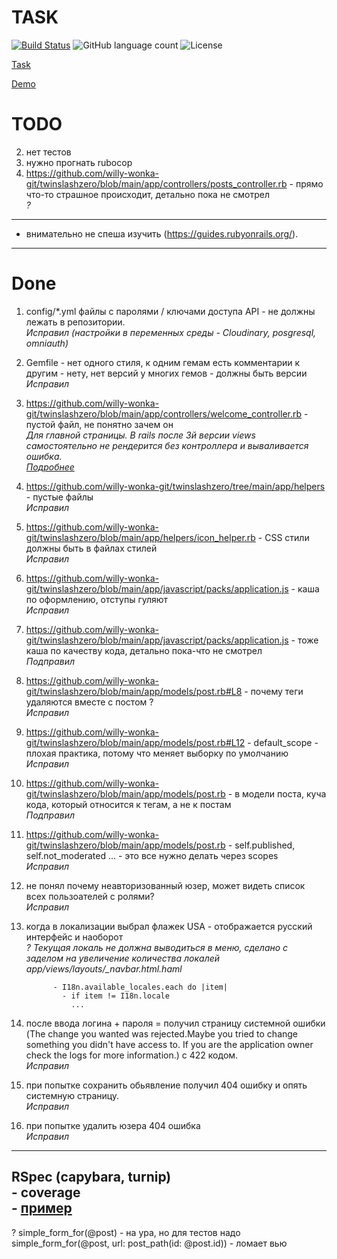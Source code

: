 # TASK

[![Build Status](https://app.travis-ci.com/willy-wonka-git/twinslashzero.svg?branch=main)](https://app.travis-ci.com/willy-wonka-git/twinslashzero) ![GitHub language count](https://img.shields.io/github/languages/count/willy-wonka-git/twinslashzero?style=social) ![License](https://img.shields.io/badge/license-MIT%20license-blue)

[Task](https://docs.google.com/document/d/1390ZczB-uCVaH0bsxH0qKALk1YQAeK9yta7LalW1hvo/edit#heading=h.800vgi95v9ga)

[Demo](https://blooming-journey-21325.herokuapp.com/)

# TODO
2) нет тестов  
3) нужно прогнать rubocop  
4) https://github.com/willy-wonka-git/twinslashzero/blob/main/app/controllers/posts_controller.rb - прямо что-то страшное происходит, детально пока не смотрел   
    *?*
---
- внимательно не спеша изучить (https://guides.rubyonrails.org/).  
---

# Done

1) config/*.yml файлы с паролями / ключами доступа API - не должны лежать в репозитории.  
    *Исправил (настройки в переменных среды - Cloudinary, posgresql, omniauth)*

5) Gemfile - нет одного стиля, к одним гемам есть комментарии к другим - нету, нет версий у многих гемов - должны быть версии  
    *Исправил*

6) https://github.com/willy-wonka-git/twinslashzero/blob/main/app/controllers/welcome_controller.rb - пустой файл, не понятно зачем он  
    *Для главной страницы. В rails после 3й версии views самостоятельно не рендерится без контроллера и вываливается ошибка.     
    [Подробнее](https://stackoverflow.com/questions/1352420/rails-view-without-a-controller/14249363)*
 
7) https://github.com/willy-wonka-git/twinslashzero/tree/main/app/helpers - пустые файлы  
    *Исправил*

8) https://github.com/willy-wonka-git/twinslashzero/blob/main/app/helpers/icon_helper.rb - CSS стили должны быть в файлах стилей  
    *Исправил*

9) https://github.com/willy-wonka-git/twinslashzero/blob/main/app/javascript/packs/application.js - каша по оформлению, отступы гуляют  
    *Исправил*

10) https://github.com/willy-wonka-git/twinslashzero/blob/main/app/javascript/packs/application.js - тоже каша по качеству кода, детально пока-что не смотрел  
    *Подправил*

11) https://github.com/willy-wonka-git/twinslashzero/blob/main/app/models/post.rb#L8 - почему теги удаляются вместе с постом ?  
    *Исправил*

12) https://github.com/willy-wonka-git/twinslashzero/blob/main/app/models/post.rb#L12 - default_scope - плохая практика, потому что меняет выборку по умолчанию  
    *Исправил*

13) https://github.com/willy-wonka-git/twinslashzero/blob/main/app/models/post.rb - в модели поста, куча кода, который относится к тегам, а не к постам  
    *Подправил*

14) https://github.com/willy-wonka-git/twinslashzero/blob/main/app/models/post.rb - self.published, self.not_moderated ... - это все нужно делать через scopes  
    *Исправил*

15) не понял почему неавторизованный юзер, может видеть список всех пользоателей с ролями?  
    *Исправил*
    
16) когда в локализации выбрал флажек USA - отображается русский интерфейс и наоборот  
    *? Текущая локаль не должна выводиться в меню, сделано с заделом на увеличение количества локалей*  
    *app/views/layouts/_navbar.html.haml*
    ``` 
          - I18n.available_locales.each do |item|
            - if item != I18n.locale
              ...
    ```
17) после ввода логина + пароля = получил страницу системной ошибки (The change you wanted was rejected.Maybe you tried to change something you didn't have access to. If you are the application owner check the logs for more information.) с 422 кодом.  
    *Исправил*

18) при попытке сохранить обьявление получил 404 ошибку и опять системную страницу.  
    *Исправил*

19) при попытке удалить юзера 404 ошибка  
    *Исправил*
    
---
RSpec (capybara, turnip)   
	- coverage  
	- [пример](https://semaphoreci.com/community/tutorials/how-to-test-rails-models-with-rspec)
---
? simple_form_for(@post) - на ура, но для тестов надо simple_form_for(@post, url: post_path(id: @post.id)) - ломает вью  
